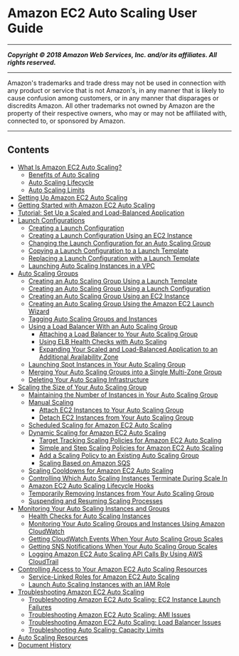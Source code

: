 # Amazon EC2 Auto Scaling User Guide

-----
*****Copyright &copy; 2018 Amazon Web Services, Inc. and/or its affiliates. All rights reserved.*****

-----
Amazon's trademarks and trade dress may not be used in 
     connection with any product or service that is not Amazon's, 
     in any manner that is likely to cause confusion among customers, 
     or in any manner that disparages or discredits Amazon. All other 
     trademarks not owned by Amazon are the property of their respective
     owners, who may or may not be affiliated with, connected to, or 
     sponsored by Amazon.

-----
## Contents
+ [What Is Amazon EC2 Auto Scaling?](what-is-amazon-ec2-auto-scaling.md)
   + [Benefits of Auto Scaling](auto-scaling-benefits.md)
   + [Auto Scaling Lifecycle](AutoScalingGroupLifecycle.md)
   + [Auto Scaling Limits](as-account-limits.md)
+ [Setting Up Amazon EC2 Auto Scaling](setting-up.md)
+ [Getting Started with Amazon EC2 Auto Scaling](GettingStartedTutorial.md)
+ [Tutorial: Set Up a Scaled and Load-Balanced Application](as-register-lbs-with-asg.md)
+ [Launch Configurations](LaunchConfiguration.md)
   + [Creating a Launch Configuration](create-launch-config.md)
   + [Creating a Launch Configuration Using an EC2 Instance](create-lc-with-instanceID.md)
   + [Changing the Launch Configuration for an Auto Scaling Group](change-launch-config.md)
   + [Copying a Launch Configuration to a Launch Template](copy-launch-config.md)
   + [Replacing a Launch Configuration with a Launch Template](replace-launch-config.md)
   + [Launching Auto Scaling Instances in a VPC](asg-in-vpc.md)
+ [Auto Scaling Groups](AutoScalingGroup.md)
   + [Creating an Auto Scaling Group Using a Launch Template](create-asg-launch-template.md)
   + [Creating an Auto Scaling Group Using a Launch Configuration](create-asg.md)
   + [Creating an Auto Scaling Group Using an EC2 Instance](create-asg-from-instance.md)
   + [Creating an Auto Scaling Group Using the Amazon EC2 Launch Wizard](create-asg-ec2-wizard.md)
   + [Tagging Auto Scaling Groups and Instances](autoscaling-tagging.md)
   + [Using a Load Balancer With an Auto Scaling Group](autoscaling-load-balancer.md)
      + [Attaching a Load Balancer to Your Auto Scaling Group](attach-load-balancer-asg.md)
      + [Using ELB Health Checks with Auto Scaling](as-add-elb-healthcheck.md)
      + [Expanding Your Scaled and Load-Balanced Application to an Additional Availability Zone](as-add-availability-zone.md)
   + [Launching Spot Instances in Your Auto Scaling Group](asg-launch-spot-instances.md)
   + [Merging Your Auto Scaling Groups into a Single Multi-Zone Group](merge-auto-scaling-groups.md)
   + [Deleting Your Auto Scaling Infrastructure](as-process-shutdown.md)
+ [Scaling the Size of Your Auto Scaling Group](scaling_plan.md)
   + [Maintaining the Number of Instances in Your Auto Scaling Group](as-maintain-instance-levels.md)
   + [Manual Scaling](as-manual-scaling.md)
      + [Attach EC2 Instances to Your Auto Scaling Group](attach-instance-asg.md)
      + [Detach EC2 Instances from Your Auto Scaling Group](detach-instance-asg.md)
   + [Scheduled Scaling for Amazon EC2 Auto Scaling](schedule_time.md)
   + [Dynamic Scaling for Amazon EC2 Auto Scaling](as-scale-based-on-demand.md)
      + [Target Tracking Scaling Policies for Amazon EC2 Auto Scaling](as-scaling-target-tracking.md)
      + [Simple and Step Scaling Policies for Amazon EC2 Auto Scaling](as-scaling-simple-step.md)
      + [Add a Scaling Policy to an Existing Auto Scaling Group](policy-updating-console.md)
      + [Scaling Based on Amazon SQS](as-using-sqs-queue.md)
   + [Scaling Cooldowns for Amazon EC2 Auto Scaling](Cooldown.md)
   + [Controlling Which Auto Scaling Instances Terminate During Scale In](as-instance-termination.md)
   + [Amazon EC2 Auto Scaling Lifecycle Hooks](lifecycle-hooks.md)
   + [Temporarily Removing Instances from Your Auto Scaling Group](as-enter-exit-standby.md)
   + [Suspending and Resuming Scaling Processes](as-suspend-resume-processes.md)
+ [Monitoring Your Auto Scaling Instances and Groups](as-monitoring-features.md)
   + [Health Checks for Auto Scaling Instances](healthcheck.md)
   + [Monitoring Your Auto Scaling Groups and Instances Using Amazon CloudWatch](as-instance-monitoring.md)
   + [Getting CloudWatch Events When Your Auto Scaling Group Scales](cloud-watch-events.md)
   + [Getting SNS Notifications When Your Auto Scaling Group Scales](ASGettingNotifications.md)
   + [Logging Amazon EC2 Auto Scaling API Calls By Using AWS CloudTrail](logging-using-cloudtrail.md)
+ [Controlling Access to Your Amazon EC2 Auto Scaling Resources](control-access-using-iam.md)
   + [Service-Linked Roles for Amazon EC2 Auto Scaling](autoscaling-service-linked-role.md)
   + [Launch Auto Scaling Instances with an IAM Role](us-iam-role.md)
+ [Troubleshooting Amazon EC2 Auto Scaling](CHAP_Troubleshooting.md)
   + [Troubleshooting Amazon EC2 Auto Scaling: EC2 Instance Launch Failures](ts-as-instancelaunchfailure.md)
   + [Troubleshooting Amazon EC2 Auto Scaling: AMI Issues](ts-as-ami.md)
   + [Troubleshooting Amazon EC2 Auto Scaling: Load Balancer Issues](ts-as-loadbalancer.md)
   + [Troubleshooting Auto Scaling: Capacity Limits](ts-as-capacity.md)
+ [Auto Scaling Resources](as-resources.md)
+ [Document History](DocumentHistory.md)